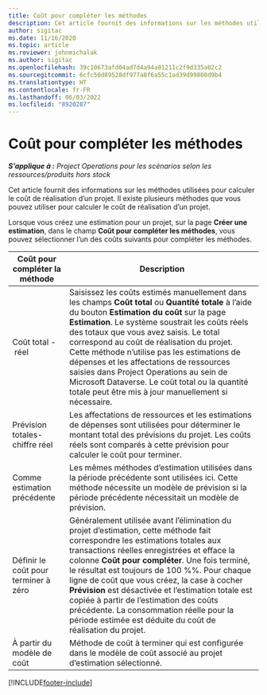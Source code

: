 ```yaml
---
title: Coût pour compléter les méthodes
description: Cet article fournit des informations sur les méthodes utilisées pour calculer le coût de réalisation d’un projet.
author: sigitac
ms.date: 11/16/2020
ms.topic: article
ms.reviewer: johnmichalak
ms.author: sigitac
ms.openlocfilehash: 39c10673afd04ad7d4a94a01211c2f9d335a02c2
ms.sourcegitcommit: 6cfc50d89528df977a8f6a55c1ad39d99800d9b4
ms.translationtype: HT
ms.contentlocale: fr-FR
ms.lasthandoff: 06/03/2022
ms.locfileid: "8920287"
---
```

# <a name="cost-to-complete-methods"></a>Coût pour compléter les méthodes

_**S’applique à :** Project Operations pour les scénarios selon les ressources/produits hors stock_

Cet article fournit des informations sur les méthodes utilisées pour calculer le coût de réalisation d’un projet. Il existe plusieurs méthodes que vous pouvez utiliser pour calculer le coût de réalisation d’un projet. 

Lorsque vous créez une estimation pour un projet, sur la page **Créer une estimation**, dans le champ **Coût pour compléter les méthodes**, vous pouvez sélectionner l’un des coûts suivants pour compléter les méthodes.

| Coût pour compléter la méthode    | Description                                                                                                                                                                                                                                                                                                                                                                                                                                                                                        |
|------------------------------|----------------------------------------------------------------------------------------------------------------------------------------------------------------------------------------------------------------------------------------------------------------------------------------------------------------------------------------------------------------------------------------------------------------------------------------------------------------------------------------------------|
| Coût total - réel            | Saisissez les coûts estimés manuellement dans les champs **Coût total** ou **Quantité totale** à l’aide du bouton **Estimation du coût** sur la page **Estimation**. Le système soustrait les coûts réels des totaux que vous avez saisis. Le total correspond au coût de réalisation du projet. Cette méthode n’utilise pas les estimations de dépenses et les affectations de ressources saisies dans Project Operations au sein de Microsoft Dataverse. Le coût total ou la quantité totale peut être mis à jour manuellement si nécessaire.  |
| Prévision totales-chiffre réel        | Les affectations de ressources et les estimations de dépenses sont utilisées pour déterminer le montant total des prévisions du projet. Les coûts réels sont comparés à cette prévision pour calculer le coût pour terminer.                                                                                                                                                                                                                                                                          |
| Comme estimation précédente         | Les mêmes méthodes d’estimation utilisées dans la période précédente sont utilisées ici. Cette méthode nécessite un modèle de prévision si la période précédente nécessitait un modèle de prévision.                                                                                                                                                                                                                                                                                                                           |
| Définir le coût pour terminer à zéro | Généralement utilisée avant l’élimination du projet d’estimation, cette méthode fait correspondre les estimations totales aux transactions réelles enregistrées et efface la colonne **Coût pour compléter**. Une fois terminé, le résultat est toujours de 100 %%. Pour chaque ligne de coût que vous créez, la case à cocher **Prévision** est désactivée et l’estimation totale est copiée à partir de l’estimation des coûts précédente. La consommation réelle pour la période estimée est déduite du coût de réalisation du projet.              |
| À partir du modèle de coût           | Méthode de coût à terminer qui est configurée dans le modèle de coût associé au projet d’estimation sélectionné.                                                                                                                                                                                                                                                                                                                                                                          |


[!INCLUDE[footer-include](../includes/footer-banner.md)]